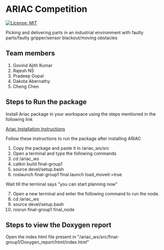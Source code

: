 # ARIAC Competition

[![License: MIT](https://img.shields.io/badge/License-MIT-yellow.svg)](https://opensource.org/licenses/MIT)


Picking and delivering parts in an industrial environment with faulty parts/faulty gripper/sensor blackout/moving obstacles

## Team members
1. Govind Ajith Kumar
2. Rajesh NS
3. Pradeep Gopal
4. Dakota Abernathy
5. Cheng Chen

## Steps to Run the package

Install Ariac package in your workspace using the steps mentioned in the following link

[Ariac Installation Instructions](https://github.com/usnistgov/ARIAC/blob/master/wiki/tutorials/installation.md)

Follow these instructions to run the package after installing ARIAC

1. Copy the package and paste it in /ariac_ws/src
2. Open a terminal and type the following commands
3. cd /ariac_ws
4. catkin build final-group1 
5. source devel/setup.bash
6. roslaunch final-group1 final.launch load_moveit:=true

Wait till the terminal says "you can start planning now"

7. Open a new terminal and enter the following command to run the node.
8. cd /ariac_ws
9. source devel/setup.bash
10. rosrun final-group1 final_node

## Steps to view the Doxygen report

Open the index.html file present in "/ariac_ws/src/final-group1/Doxygen_report/html/index.html"



